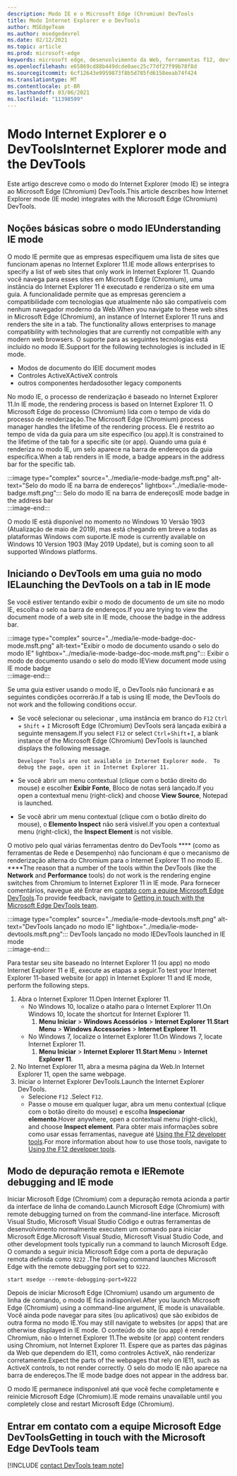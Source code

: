 ```yaml
---
description: Modo IE e o Microsoft Edge (Chromium) DevTools
title: Modo Internet Explorer e o DevTools
author: MSEdgeTeam
ms.author: msedgedevrel
ms.date: 02/12/2021
ms.topic: article
ms.prod: microsoft-edge
keywords: microsoft edge, desenvolvimento da Web, ferramentas f12, devtools, ie11, internet explorer 11, modo ie
ms.openlocfilehash: e65869cd88b449dcde0aec25c77df27f99b78f8d
ms.sourcegitcommit: 6cf12643e9959873f8b5d785fd6158eeab74f424
ms.translationtype: MT
ms.contentlocale: pt-BR
ms.lasthandoff: 03/06/2021
ms.locfileid: "11398599"
---
```

# <a name="internet-explorer-mode-and-the-devtools"></a><span data-ttu-id="130de-104">Modo Internet Explorer e o DevTools</span><span class="sxs-lookup"><span data-stu-id="130de-104">Internet Explorer mode and the DevTools</span></span>  

<span data-ttu-id="130de-105">Este artigo descreve como o modo do Internet Explorer \(modo IE\) se integra ao Microsoft Edge \(Chromium\) DevTools.</span><span class="sxs-lookup"><span data-stu-id="130de-105">This article describes how Internet Explorer mode \(IE mode\) integrates with the Microsoft Edge \(Chromium\) DevTools.</span></span>  

## <a name="understanding-ie-mode"></a><span data-ttu-id="130de-106">Noções básicas sobre o modo IE</span><span class="sxs-lookup"><span data-stu-id="130de-106">Understanding IE mode</span></span>  

<span data-ttu-id="130de-107">O modo IE permite que as empresas especifiquem uma lista de sites que funcionam apenas no Internet Explorer 11.</span><span class="sxs-lookup"><span data-stu-id="130de-107">IE mode allows enterprises to specify a list of web sites that only work in Internet Explorer 11.</span></span>  <span data-ttu-id="130de-108">Quando você navega para esses sites em Microsoft Edge \(Chromium\), uma instância do Internet Explorer 11 é executado e renderiza o site em uma guia.  A funcionalidade permite que as empresas gerenciem a compatibilidade com tecnologias que atualmente não são compatíveis com nenhum navegador moderno da Web.</span><span class="sxs-lookup"><span data-stu-id="130de-108">When you navigate to these web sites in Microsoft Edge \(Chromium\), an instance of Internet Explorer 11 runs and renders the site in a tab.  The functionality allows enterprises to manage compatibility with technologies that are currently not compatible with any modern web browsers.</span></span>  <span data-ttu-id="130de-109">O suporte para as seguintes tecnologias está incluído no modo IE.</span><span class="sxs-lookup"><span data-stu-id="130de-109">Support for the following technologies is included in IE mode.</span></span>  

*   <span data-ttu-id="130de-110">Modos de documento do IE</span><span class="sxs-lookup"><span data-stu-id="130de-110">IE document modes</span></span>  
*   <span data-ttu-id="130de-111">Controles ActiveX</span><span class="sxs-lookup"><span data-stu-id="130de-111">ActiveX controls</span></span>  
*   <span data-ttu-id="130de-112">outros componentes herdados</span><span class="sxs-lookup"><span data-stu-id="130de-112">other legacy components</span></span>  

<span data-ttu-id="130de-113">No modo IE, o processo de renderização é baseado no Internet Explorer 11.</span><span class="sxs-lookup"><span data-stu-id="130de-113">In IE mode, the rendering process is based on Internet Explorer 11.</span></span>  <span data-ttu-id="130de-114">O Microsoft Edge do processo \(Chromium\) lida com o tempo de vida do processo de renderização.</span><span class="sxs-lookup"><span data-stu-id="130de-114">The Microsoft Edge \(Chromium\) process manager handles the lifetime of the rendering process.</span></span>  <span data-ttu-id="130de-115">Ele é restrito ao tempo de vida da guia para um site específico \(ou app\).</span><span class="sxs-lookup"><span data-stu-id="130de-115">It is constrained to the lifetime of the tab for a specific site \(or app\).</span></span>  <span data-ttu-id="130de-116">Quando uma guia é renderiza no modo IE, um selo aparece na barra de endereços da guia específica.</span><span class="sxs-lookup"><span data-stu-id="130de-116">When a tab renders in IE mode, a badge appears in the address bar for the specific tab.</span></span>  

:::image type="complex" source="../media/ie-mode-badge.msft.png" alt-text="Selo do modo IE na barra de endereços" lightbox="../media/ie-mode-badge.msft.png":::
   <span data-ttu-id="130de-118">Selo do modo IE na barra de endereços</span><span class="sxs-lookup"><span data-stu-id="130de-118">IE mode badge in the address bar</span></span>  
:::image-end:::  

<span data-ttu-id="130de-119">O modo IE está disponível no momento no Windows 10 Versão 1903 \(Atualização de maio de 2019\), mas está chegando em breve a todas as plataformas Windows com suporte.</span><span class="sxs-lookup"><span data-stu-id="130de-119">IE mode is currently available on Windows 10 Version 1903 \(May 2019 Update\), but is coming soon to all supported Windows platforms.</span></span>  

## <a name="launching-the-devtools-on-a-tab-in-ie-mode"></a><span data-ttu-id="130de-120">Iniciando o DevTools em uma guia no modo IE</span><span class="sxs-lookup"><span data-stu-id="130de-120">Launching the DevTools on a tab in IE mode</span></span>  

<span data-ttu-id="130de-121">Se você estiver tentando exibir o modo de documento de um site no modo IE, escolha o selo na barra de endereços.</span><span class="sxs-lookup"><span data-stu-id="130de-121">If you are trying to view the document mode of a web site in IE mode, choose the badge in the address bar.</span></span>  

:::image type="complex" source="../media/ie-mode-badge-doc-mode.msft.png" alt-text="Exibir o modo de documento usando o selo do modo IE" lightbox="../media/ie-mode-badge-doc-mode.msft.png":::
   <span data-ttu-id="130de-123">Exibir o modo de documento usando o selo do modo IE</span><span class="sxs-lookup"><span data-stu-id="130de-123">View document mode using IE mode badge</span></span>  
:::image-end:::  

<span data-ttu-id="130de-124">Se uma guia estiver usando o modo IE, o DevTools não funcionará e as seguintes condições ocorrerão.</span><span class="sxs-lookup"><span data-stu-id="130de-124">If a tab is using IE mode, the DevTools do not work and the following conditions occur.</span></span>

*   <span data-ttu-id="130de-125">Se você selecionar ou selecionar , uma instância em branco do `F12` `Ctrl` + `Shift` + `I` Microsoft Edge \(Chromium\) DevTools será lançada exibirá a seguinte mensagem.</span><span class="sxs-lookup"><span data-stu-id="130de-125">If you select `F12` or select `Ctrl`+`Shift`+`I`, a blank instance of the Microsoft Edge \(Chromium\) DevTools is launched displays the following message.</span></span>  
    
    ```text
    Developer Tools are not available in Internet Explorer mode.  To debug the page, open it in Internet Explorer 11.
    ```  
    
*   <span data-ttu-id="130de-126">Se você abrir um menu contextual \(clique com o botão direito do mouse\) e escolher **Exibir Fonte**, Bloco de notas será lançado.</span><span class="sxs-lookup"><span data-stu-id="130de-126">If you open a contextual menu \(right-click\) and choose **View Source**, Notepad is launched.</span></span>  
*   <span data-ttu-id="130de-127">Se você abrir um menu contextual \(clique com o botão direito do mouse\), o **Elemento Inspect** não será visível.</span><span class="sxs-lookup"><span data-stu-id="130de-127">If you open a contextual menu \(right-click\), the **Inspect Element** is not visible.</span></span>  

<span data-ttu-id="130de-128">O motivo pelo qual várias ferramentas dentro do DevTools \*\*\*\* \(como as ferramentas de Rede e Desempenho\) não funcionam é que o mecanismo de renderização alterna do Chromium para o Internet Explorer 11 no modo IE. \*\*\*\*</span><span class="sxs-lookup"><span data-stu-id="130de-128">The reason that a number of the tools within the DevTools \(like the **Network** and **Performance** tools\) do not work is the rendering engine switches from Chromium to Internet Explorer 11 in IE mode.</span></span>  <span data-ttu-id="130de-129">Para fornecer comentários, navegue até Entrar em [contato com a equipe Microsoft Edge DevTools](#getting-in-touch-with-the-microsoft-edge-devtools-team).</span><span class="sxs-lookup"><span data-stu-id="130de-129">To provide feedback, navigate to [Getting in touch with the Microsoft Edge DevTools team](#getting-in-touch-with-the-microsoft-edge-devtools-team).</span></span>  

:::image type="complex" source="../media/ie-mode-devtools.msft.png" alt-text="DevTools lançado no modo IE" lightbox="../media/ie-mode-devtools.msft.png":::
   <span data-ttu-id="130de-131">DevTools lançado no modo IE</span><span class="sxs-lookup"><span data-stu-id="130de-131">DevTools launched in IE mode</span></span>  
:::image-end:::  

<span data-ttu-id="130de-132">Para testar seu site baseado no Internet Explorer 11 \(ou app\) no modo Internet Explorer 11 e IE, execute as etapas a seguir.</span><span class="sxs-lookup"><span data-stu-id="130de-132">To test your Internet Explorer 11-based website \(or app\) in Internet Explorer 11 and IE mode, perform the following steps.</span></span>  

1.  <span data-ttu-id="130de-133">Abra o Internet Explorer 11.</span><span class="sxs-lookup"><span data-stu-id="130de-133">Open Internet Explorer 11.</span></span>  
    *   <span data-ttu-id="130de-134">No Windows 10, localize o atalho para o Internet Explorer 11.</span><span class="sxs-lookup"><span data-stu-id="130de-134">On Windows 10, locate the shortcut for Internet Explorer 11.</span></span>
        1.  <span data-ttu-id="130de-135">**Menu Iniciar**  >  **Windows Acessórios**  >  **Internet Explorer 11**.</span><span class="sxs-lookup"><span data-stu-id="130de-135">**Start Menu** > **Windows Accessories** > **Internet Explorer 11**.</span></span>  
    *   <span data-ttu-id="130de-136">No Windows 7, localize o Internet Explorer 11.</span><span class="sxs-lookup"><span data-stu-id="130de-136">On Windows 7, locate Internet Explorer 11.</span></span>
        1.  <span data-ttu-id="130de-137">**Menu Iniciar**  >  **Internet Explorer 11**.</span><span class="sxs-lookup"><span data-stu-id="130de-137">**Start Menu** > **Internet Explorer 11**.</span></span>  
1.  <span data-ttu-id="130de-138">No Internet Explorer 11, abra a mesma página da Web.</span><span class="sxs-lookup"><span data-stu-id="130de-138">In Internet Explorer 11, open the same webpage.</span></span>  
1.  <span data-ttu-id="130de-139">Iniciar o Internet Explorer DevTools.</span><span class="sxs-lookup"><span data-stu-id="130de-139">Launch the Internet Explorer DevTools.</span></span>  
    *   <span data-ttu-id="130de-140">Selecione `F12` .</span><span class="sxs-lookup"><span data-stu-id="130de-140">Select `F12`.</span></span>  
    *   <span data-ttu-id="130de-141">Passe o mouse em qualquer lugar, abra um menu contextual \(clique com o botão direito do mouse\) e escolha **Inspecionar elemento**.</span><span class="sxs-lookup"><span data-stu-id="130de-141">Hover anywhere, open a contextual menu \(right-click\), and choose **Inspect element**.</span></span>  <span data-ttu-id="130de-142">Para obter mais informações sobre como usar essas ferramentas, navegue até [Using the F12 developer tools][PreviousVersionsWindowsInternetExplorerDeveloperSamplesbg182326].</span><span class="sxs-lookup"><span data-stu-id="130de-142">For more information about how to use those tools, navigate to [Using the F12 developer tools][PreviousVersionsWindowsInternetExplorerDeveloperSamplesbg182326].</span></span>  

## <a name="remote-debugging-and-ie-mode"></a><span data-ttu-id="130de-143">Modo de depuração remota e IE</span><span class="sxs-lookup"><span data-stu-id="130de-143">Remote debugging and IE mode</span></span>  

<span data-ttu-id="130de-144">Iniciar Microsoft Edge \(Chromium\) com a depuração remota acionda a partir da interface de linha de comando.</span><span class="sxs-lookup"><span data-stu-id="130de-144">Launch Microsoft Edge \(Chromium\) with remote debugging turned on from the command-line interface.</span></span>  <span data-ttu-id="130de-145">Microsoft Visual Studio, Microsoft Visual Studio Código e outras ferramentas de desenvolvimento normalmente executem um comando para iniciar Microsoft Edge.</span><span class="sxs-lookup"><span data-stu-id="130de-145">Microsoft Visual Studio, Microsoft Visual Studio Code, and other development tools typically run a command to launch Microsoft Edge.</span></span>  <span data-ttu-id="130de-146">O comando a seguir inicia Microsoft Edge com a porta de depuração remota definida como `9222` .</span><span class="sxs-lookup"><span data-stu-id="130de-146">The following command launches Microsoft Edge with the remote debugging port set to `9222`.</span></span>  

```shell
start msedge --remote-debugging-port=9222
```  

<span data-ttu-id="130de-147">Depois de iniciar Microsoft Edge \(Chromium\) usando um argumento de linha de comando, o modo IE fica indisponível.</span><span class="sxs-lookup"><span data-stu-id="130de-147">After you launch Microsoft Edge \(Chromium\) using a command-line argument, IE mode is unavailable.</span></span>  <span data-ttu-id="130de-148">Você ainda pode navegar para sites \(ou aplicativos\) que são exibidos de outra forma no modo IE.</span><span class="sxs-lookup"><span data-stu-id="130de-148">You may still navigate to websites \(or apps\) that are otherwise displayed in IE mode.</span></span>  <span data-ttu-id="130de-149">O conteúdo do site \(ou app\) é render Chromium, não o Internet Explorer 11.</span><span class="sxs-lookup"><span data-stu-id="130de-149">The website \(or app\) content renders using Chromium, not Internet Explorer 11.</span></span>  <span data-ttu-id="130de-150">Espere que as partes das páginas da Web que dependem do IE11, como controles ActiveX, não renderizar corretamente.</span><span class="sxs-lookup"><span data-stu-id="130de-150">Expect the parts of the webpages that rely on IE11, such as ActiveX controls, to not render correctly.</span></span>  <span data-ttu-id="130de-151">O selo do modo IE não aparece na barra de endereços.</span><span class="sxs-lookup"><span data-stu-id="130de-151">The IE mode badge does not appear in the address bar.</span></span>  

<span data-ttu-id="130de-152">O modo IE permanece indisponível até que você feche completamente e reinicie Microsoft Edge \(Chromium\).</span><span class="sxs-lookup"><span data-stu-id="130de-152">IE mode remains unavailable until you completely close and restart Microsoft Edge \(Chromium\).</span></span>  

## <a name="getting-in-touch-with-the-microsoft-edge-devtools-team"></a><span data-ttu-id="130de-153">Entrar em contato com a equipe Microsoft Edge DevTools</span><span class="sxs-lookup"><span data-stu-id="130de-153">Getting in touch with the Microsoft Edge DevTools team</span></span>  

[!INCLUDE [contact DevTools team note](../includes/contact-devtools-team-note.md)]  

<!-- links -->  

[PreviousVersionsWindowsInternetExplorerDeveloperSamplesbg182326]: /previous-versions/windows/internet-explorer/ie-developer/samples/bg182326(v%3dvs.85) "Usando as ferramentas de desenvolvedor F12 | Microsoft Docs"  
